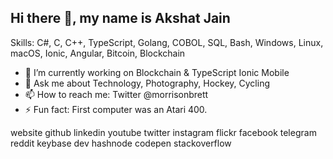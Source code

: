 ## Hi there 👋, my name is Akshat Jain


Skills: C#, C, C++, TypeScript, Golang, COBOL, SQL, Bash, Windows, Linux, macOS, Ionic, Angular, Bitcoin, Blockchain

- 🔭 I’m currently working on Blockchain & TypeScript Ionic Mobile
- 💬 Ask me about Technology, Photography, Hockey, Cycling
- 📫 How to reach me: Twitter @morrisonbrett
- ⚡ Fun fact: First computer was an Atari 400.

website github linkedin youtube twitter instagram flickr facebook telegram reddit keybase dev hashnode codepen stackoverflow
